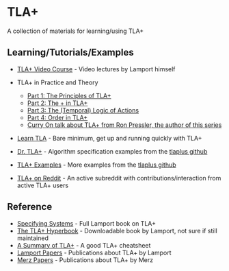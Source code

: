 # TLA+

A collection of materials for learning/using TLA+

## Learning/Tutorials/Examples

* [TLA+ Video Course](http://lamport.azurewebsites.net/video/videos.html) - Video lectures by Lamport himself

* TLA+ in Practice and Theory
  * [Part 1: The Principles of TLA+](https://pron.github.io/posts/tlaplus_part1)
  * [Part 2: The + in TLA+](https://pron.github.io/posts/tlaplus_part2)
  * [Part 3: The (Temporal) Logic of Actions](https://pron.github.io/posts/tlaplus_part3)
  * [Part 4: Order in TLA+](https://pron.github.io/posts/tlaplus_part4)
  * [Curry On talk about TLA+ from Ron Pressler, the author of this series](https://pron.github.io/posts/tlaplus-curryon-talk)

* [Learn TLA](https://learntla.com/introduction/) - Bare minimum, get up and running quickly with TLA+
* [Dr. TLA+](https://github.com/tlaplus/DrTLAPlus) - Algorithm specification examples from the [tlaplus github](https://github.com/tlaplus)
* [TLA+ Examples](https://github.com/tlaplus/Examples) - More examples from the [tlaplus github](https://github.com/tlaplus)
* [TLA+ on Reddit](https://www.reddit.com/r/tlaplus/) - An active subreddit with contributions/interaction from active TLA+ users

## Reference

* [Specifying Systems](http://lamport.azurewebsites.net/tla/book-02-08-08.pdf) - Full Lamport book on TLA+
* [The TLA+ Hyperbook](http://lamport.azurewebsites.net/tla/hyperbook.html) - Downloadable book by Lamport, not sure if still maintained
* [A Summary of TLA+](http://lamport.azurewebsites.net/tla/summary.pdf) - A good TLA+ cheatsheet
* [Lamport Papers](http://lamport.azurewebsites.net/tla/papers.html) - Publications about TLA+ by Lamport
* [Merz Papers](https://members.loria.fr/SMerz/papers.html) - Publications about TLA+ by Merz
